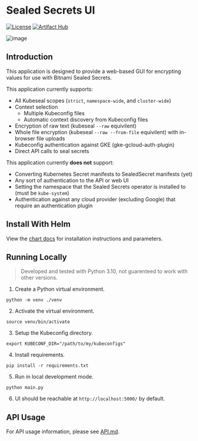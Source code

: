 # Sealed Secrets UI
[![License](https://img.shields.io/badge/License-Apache_2.0-green.svg)](https://opensource.org/licenses/Apache-2.0) [![Artifact Hub](https://img.shields.io/endpoint?url=https://artifacthub.io/badge/repository/sealed-secrets-ui)](https://artifacthub.io/packages/search?repo=sealed-secrets-ui)

![image](https://i.imgur.com/0O9ebVu.png)

## Introduction

This application is designed to provide a web-based GUI for encrypting values for use with Bitnami Sealed Secrets.

This application currently supports:
- All Kubeseal scopes (`strict`, `namespace-wide`, and `cluster-wide`)
- Context selection
    - Multiple Kubeconfig files
    - Automatic context discovery from Kubeconfig files
- Encryption of raw text (kubeseal `--raw` equivilent)
- Whole file encryption (kubeseal `--raw --from-file` equivilent) with in-browser file uploads
- Kubeconfig authentication against GKE (gke-gcloud-auth-plugin)
- Direct API calls to seal secrets

This application currently **does not** support:
- Converting Kubernetes Secret manifests to SealedSecret manifests (yet)
- Any sort of authentication to the API or web UI
- Setting the namespace that the Sealed Secrets operator is installed to (must be `kube-system`)
- Authentication against any cloud provider (excluding Google) that require an authentication plugin

## Install With Helm

View the [chart docs](charts/sealed-secrets-ui/) for installation instructions and parameters.

## Running Locally

> Developed and tested with Python 3.10, not guarenteed to work with other versions.

1. Create a Python virtual environment.
```
python -m venv ./venv
```
2. Activate the virtual environment.
```
source venv/bin/activate
```
3. Setup the Kubeconfig directory.
```
export KUBECONF_DIR="/path/to/my/kubeconfigs"
```
4. Install requirements.
```
pip install -r requirements.txt
```
5. Run in local development mode.
```
python main.py
```
6. UI should be reachable at `http://localhost:5000/` by default.

## API Usage

For API usage information, please see [API.md](API.md).
